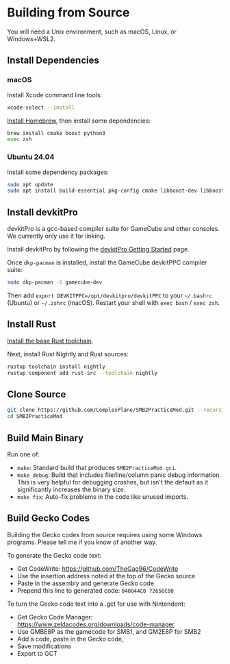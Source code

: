 # Building from Source

You will need a Unix environment, such as macOS, Linux, or Windows+WSL2.

## Install Dependencies

### macOS

Install Xcode command line tools:

```sh
xcode-select --install
```

[Install Homebrew](https://brew.sh/), then install some dependencies:

```sh
brew install cmake boost python3
exec zsh
```

### Ubuntu 24.04

Install some dependency packages:

```sh
sudo apt update
sudo apt install build-essential pkg-config cmake libboost-dev libboost-program-options-dev
```

## Install devkitPro

devkitPro is a gcc-based compiler suite for GameCube and other consoles. We currently only use it for linking.

Install devkitPro by following the [devkitPro Getting Started](https://devkitpro.org/wiki/Getting_Started) page.

Once `dkp-pacman` is installed, install the GameCube devkitPPC compiler suite:

```sh
sudo dkp-pacman -S gamecube-dev
```

Then add `export DEVKITPPC=/opt/devkitpro/devkitPPC` to your `~/.bashrc` (Ubuntu) or `~/.zshrc` (macOS). Restart your shell with `exec bash` / `exec zsh`.

## Install Rust

[Install the base Rust toolchain](https://www.rust-lang.org/tools/install).

Next, install Rust Nightly and Rust sources:

```sh
rustup toolchain install nightly
rustup component add rust-src --toolchain nightly
```

## Clone Source

```sh
git clone https://github.com/ComplexPlane/SMB2PracticeMod.git --recursive
cd SMB2PracticeMod
```

## Build Main Binary

Run one of:

- `make`: Standard build that produces `SMB2PracticeMod.gci`.
- `make debug`: Build that includes file/line/column panic debug information. This is very helpful for debugging crashes, but isn't the default as it significantly increases the binary size.
- `make fix`: Auto-fix problems in the code like unused imports.

## Build Gecko Codes

Building the Gecko codes from source requires using some Windows programs. Please tell me if you know of another way.

To generate the Gecko code text:

- Get CodeWrite: https://github.com/TheGag96/CodeWrite
- Use the insertion address noted at the top of the Gecko source
- Paste in the assembly and generate Gecko code
- Prepend this line to generated code: `040044C0 72656C00`

To turn the Gecko code text into a .gct for use with Nintendont:

- Get Gecko Code Manager: https://www.zeldacodes.org/downloads/code-manager
- Use GMBE8P as the gamecode for SMB1, and GM2E8P for SMB2
- Add a code, paste in the Gecko code,
- Save modifications
- Export to GCT
